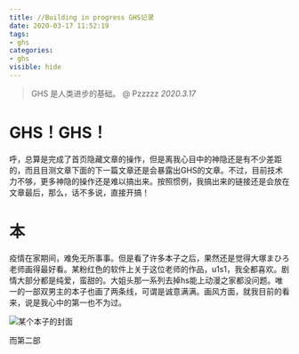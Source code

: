 ```yaml
---
title: //Building in progress GHS记录
date: 2020-03-17 11:52:19
tags:
- ghs
categories:
- ghs
visible: hide
---
```


> GHS 是人类进步的基础。  @ Pzzzzz *2020.3.17*

# GHS！GHS！

呼，总算是完成了首页隐藏文章的操作，但是离我心目中的神隐还是有不少差距的，而且目测文章下面的下一篇文章还是会暴露出GHS的文章。不过，目前技术力不够，更多神隐的操作还是难以搞出来。按照惯例，我搞出来的链接还是会放在文章最后，那么，话不多说，直接开搞！

# 本

疫情在家期间，难免无所事事。但是看了许多本子之后，果然还是觉得大塚まひろ老师画得最好看。某粉红色的软件上关于这位老师的作品，u1s1，我全都喜欢。剧情大部分都是纯爱，蛮甜的。大姐头那一系列去掉hs能上动漫之家都没问题。唯一的一部双男主的本子也画了两条线，可谓是诚意满满。画风方面，就我目前的看来，说是我心中的第一也不为过。

![某个本子的封面](img-1.jpg "随意找了一个本子的封面")

而第二部